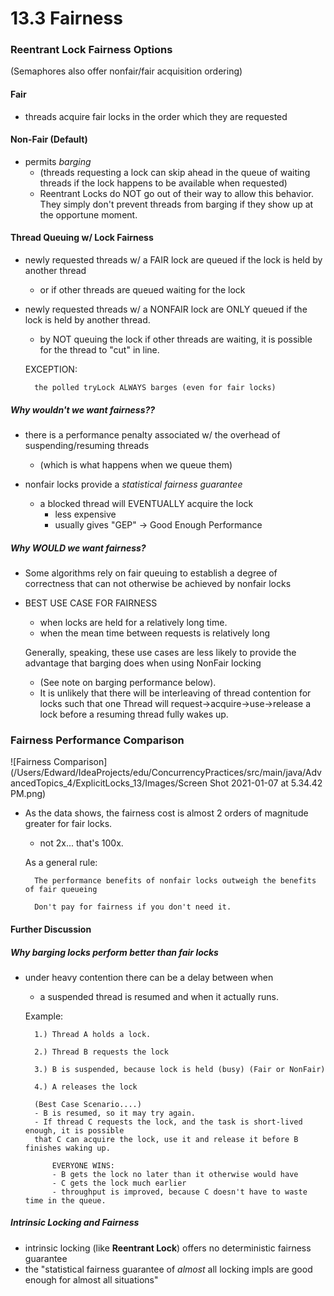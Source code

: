 # 13.3 Fairness

### Reentrant Lock Fairness Options
(Semaphores also offer nonfair/fair acquisition ordering)

#### Fair
- threads acquire fair locks in the order which they are
requested



#### Non-Fair (Default)
- permits *barging*
    - (threads requesting a lock can skip ahead in the queue
    of waiting threads if the lock happens to be 
    available when requested)
    - Reentrant Locks do NOT go out of their way to allow this behavior. They simply don't prevent
    threads from barging if they show up at the opportune moment. 
    
    
#### Thread Queuing w/ Lock Fairness
- newly requested threads w/ a FAIR lock are queued if the lock is held by another thread 
    - or if other threads are queued waiting for the lock
- newly requested threads w/ a NONFAIR lock are ONLY queued if the lock is held by another thread. 
    - by NOT queuing the lock if other threads are waiting, it is possible for the thread to "cut"
    in line.
    
    
    EXCEPTION:
        
        the polled tryLock ALWAYS barges (even for fair locks) 
        
       
        
##### Why wouldn't we want fairness??
- there is a performance penalty associated w/ the overhead of suspending/resuming threads 
    - (which is what happens when we queue them)


- nonfair locks provide a *statistical fairness guarantee*
    - a blocked thread will EVENTUALLY acquire the lock
        - less expensive
        - usually gives "GEP" -> Good Enough Performance
        
##### Why WOULD we want fairness? 
- Some algorithms rely on fair queuing to establish a degree of correctness that can not
otherwise be achieved by nonfair locks


- BEST USE CASE FOR FAIRNESS
    - when locks are held for a relatively long time.
    - when the mean time between requests is relatively long
    
    
    Generally, speaking, these use cases are less likely to provide the advantage
    that barging does when using NonFair locking
    
    - (See note on barging performance below). 
    - It is unlikely that there will be interleaving of thread contention for locks such that
    one Thread will request->acquire->use->release a lock before a resuming thread fully wakes up. 
    
    
    
### Fairness Performance Comparison
![Fairness Comparison](/Users/Edward/IdeaProjects/edu/ConcurrencyPractices/src/main/java/AdvancedTopics_4/ExplicitLocks_13/Images/Screen Shot 2021-01-07 at 5.34.42 PM.png)
- As the data shows, the fairness cost is almost 2 orders of magnitude greater for fair locks. 
    - not 2x... that's 100x. 


    As a general rule:
    
        The performance benefits of nonfair locks outweigh the benefits of fair queueing
        
        Don't pay for fairness if you don't need it.
        
        
#### Further Discussion

##### Why barging locks perform better than fair locks
- under heavy contention there can be a delay between when 
    - a suspended thread is resumed and when it actually runs. 
    
    
    Example:
    
        1.) Thread A holds a lock. 
        
        2.) Thread B requests the lock
        
        3.) B is suspended, because lock is held (busy) (Fair or NonFair)
        
        4.) A releases the lock
        
        (Best Case Scenario....) 
        - B is resumed, so it may try again.
        - If thread C requests the lock, and the task is short-lived enough, it is possible 
        that C can acquire the lock, use it and release it before B finishes waking up. 
        
            EVERYONE WINS:
            - B gets the lock no later than it otherwise would have
            - C gets the lock much earlier
            - throughput is improved, because C doesn't have to waste time in the queue. 
            
            

##### Intrinsic Locking and Fairness
- intrinsic locking (like **Reentrant Lock**) offers no deterministic fairness guarantee
- the "statistical fairness guarantee of *almost* all locking impls are good enough for
almost all situations"